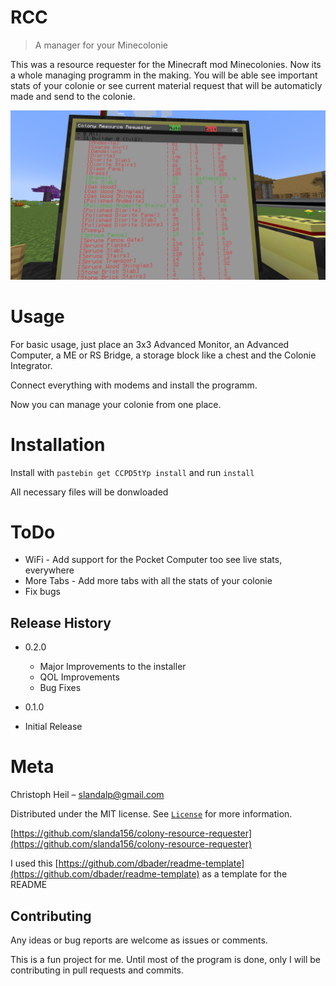 # RCC
>A manager for your Minecolonie

This was a resource requester for the Minecraft mod Minecolonies.
Now its a whole managing programm in the making. You will be able see important stats of your colonie or see current material request that will be automaticly made and send to the colonie.

![Example Image of the manager](example.png)

# Usage

For basic usage, just place an 3x3 Advanced Monitor, an Advanced Computer, a ME or RS Bridge, a storage block like a chest and the Colonie Integrator.

Connect everything with modems and install the programm.

Now you can manage your colonie from one place.

# Installation
Install with `pastebin get CCPD5tYp install` and run `install`

All necessary files will be donwloaded
# ToDo

* WiFi - Add support for the Pocket Computer too see live stats, everywhere
* More Tabs - Add more tabs with all the stats of your colonie
* Fix bugs

## Release History
* 0.2.0
   * Major Improvements to the installer
   * QOL Improvements
   * Bug Fixes 

* 0.1.0
 * Initial Release

# Meta

Christoph Heil – slandalp@gmail.com

Distributed under the MIT license. See [``License``](LICENSE) for more information.

[https://github.com/slanda156/colony-resource-requester](https://github.com/slanda156/colony-resource-requester)

I used this [https://github.com/dbader/readme-template](https://github.com/dbader/readme-template) as a template for the README

## Contributing

Any ideas or bug reports are welcome as issues or comments.

This is a fun project for me. Until most of the program is done, only I will be contributing in pull requests and commits.
